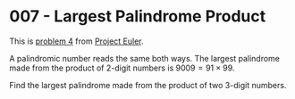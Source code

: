 # 007 - Largest Palindrome Product

This is [problem 4](https://projecteuler.net/problem=4) from [Project Euler](https://projecteuler.net/).

A palindromic number reads the same both ways. The largest palindrome made from the product of 2-digit numbers is $9009 = 91 \times 99$.

Find the largest palindrome made from the product of two 3-digit numbers.
